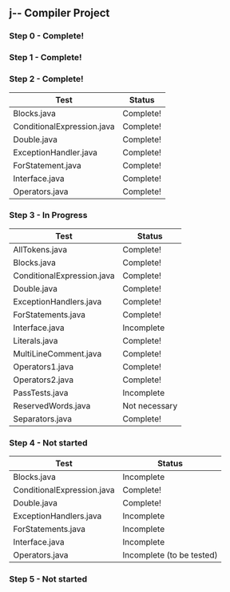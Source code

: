 ## j-- Compiler Project

### Step 0 - Complete!

### Step 1 - Complete!

### Step 2 - Complete!

 Test | Status 
------|------
 Blocks.java 				| Complete!
 ConditionalExpression.java 	| Complete! 
 Double.java 				| Complete! 
 ExceptionHandler.java 	| Complete!
 ForStatement.java 		| Complete!
 Interface.java 			| Complete! 
 Operators.java 			| Complete!
 
### Step 3 - In Progress

 Test | Status 
------|------
 AllTokens.java 				| Complete!
 Blocks.java 	| Complete!
 ConditionalExpression.java 				| Complete!
 Double.java 	| Complete!
 ExceptionHandlers.java 		| Complete!
 ForStatements.java 			| Complete!
 Interface.java 			| Incomplete
 Literals.java 				| Complete! 
 MultiLineComment.java 	| Complete!
 Operators1.java 				| Complete!
 Operators2.java 	| Complete!
 PassTests.java 		| Incomplete
 ReservedWords.java 			| Not necessary 
 Separators.java 			| Complete!

### Step 4 - Not started

Test | Status
-----|-------
Blocks.java | Incomplete
ConditionalExpression.java | Complete!
Double.java | Complete!
ExceptionHandlers.java | Incomplete
ForStatements.java | Incomplete
Interface.java | Incomplete
Operators.java | Incomplete (to be tested)

### Step 5 - Not started